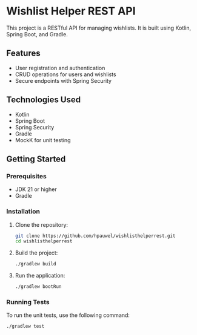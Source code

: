 # Wishlist Helper REST API

This project is a RESTful API for managing wishlists. It is built using Kotlin, Spring Boot, and Gradle.

## Features

- User registration and authentication
- CRUD operations for users and wishlists
- Secure endpoints with Spring Security

## Technologies Used

- Kotlin
- Spring Boot
- Spring Security
- Gradle
- MockK for unit testing

## Getting Started

### Prerequisites

- JDK 21 or higher
- Gradle

### Installation

1. Clone the repository:
    ```sh
    git clone https://github.com/hpauwel/wishlisthelperrest.git
    cd wishlisthelperrest
    ```

2. Build the project:
    ```sh
    ./gradlew build
    ```

3. Run the application:
    ```sh
    ./gradlew bootRun
    ```

### Running Tests

To run the unit tests, use the following command:
```sh
./gradlew test